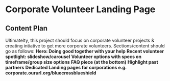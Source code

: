 # Corporate Volunteer Landing Page
## Content Plan
Ultimatelty, this project should focus on corporate volunteer projects & creating intiative to get more corporate volunteers. Sections/content should go as follows:
**Hero: Doing good together with your help**
**Recent volunteer spotlight: slideshow/carousel**
**Volunteer options with specs on timeframe/group size options**
**FAQ piece (at the bottom)**
**Highlight past partners**
**Dedicated Landing pages for corporations e.g. corporate.oururl.org/bluecrossblueshield**